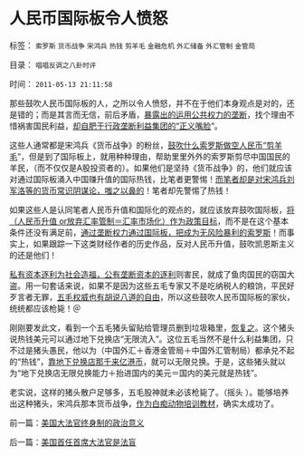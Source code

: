 # 人民币国际板令人愤怒

标签： `索罗斯` `货币战争` `宋鸿兵` `热钱` `剪羊毛` `金融危机` `外汇储备` `外汇管制` `金管局` 

目录： `唱唱反调之八卦时评`

时间： `2011-05-13 21:11:58`

那些鼓吹人民币国际板的人，之所以令人愤怒，并不在于他们本身观点是对的，还是错的；而是其言而无信，前后矛盾，[暴露出的运用公共权力的垄断](../../../2010/11/20/计划经济中的国企和行政垄断.md)，找个理由不惜祸害国民利益，[却自肥于行政垄断利益集团的“正义嘴脸](../../../2010/11/2/“垄断是否合理”与“是否应干预垄断”.md)”。

这些人通常都是宋鸿兵《货币战争》的粉丝，[鼓吹什么索罗斯做空人民币“剪羊毛](../../../2008/7/21/中国索罗斯做空美元剪美国人羊毛惨败的货币战争.md)”，但是到了国际板上，就用种种理由，帮助里里外外的索罗斯剪尽中国国民的羊民，（而不仅仅是A股投资者的）。如果他们是坚持《货币战争》的，他们就应该对通过国际板涌入中国赚升值的国际热钱，比笔者更警惕！[而笔者却是对宋鸿兵刘军洛等的货币常识阴谋论，嗤之以鼻的](../../../2008/9/2/不喜欢张五常，朗咸平，宋鸿兵，刘军洛等人的阴谋论.md)！笔者却先警惕了热钱！

如果这些人是认同笔者人民币升值和国际化的观点的，就应该放弃鼓吹国际板，[将（人民币升值 or放弃汇率管制＝汇率市场化）作为政策目标](../../../2009/6/10/有中国特色的蒙代尔汇率忽悠三角.md)，而不是在这个基本条件还没有满足前，[通过垄断权力通过国际板，把成为无风险暴利的索罗斯](../../../2009/6/30/＂货币战争＂可能成为对中国老百姓财产的洗劫.md)！而事实上，如果跟踪一下这类财经作者的历史作品，反对人民币升值，鼓吹凯恩斯主义的还是他们！

[私有资本逐利为社会造福，公有垄断资本的逐利](../../../2009/11/9/“资本逐利”是人类行为第三个次级需求本能.md)则害民，就成了鱼肉国民的窃国大盗。用一句套话来说，如果不是因为这些五毛专家又不是吃纳税人的粮饷，平民好歹言者无罪，[五毛权威也有胡说八道的自由](../../../2010/3/5/权威同样有胡说八道的平等权力.md)，所以这些鼓吹人民币国际板的家伙，统统都应该枪毙！＠

刚刚要发此文，看到一个五毛猪头留贴给管理员删到垃圾箱里，[恢复之](../../../2011/5/12/CDR的人民币国际板也是该死的.md)。这个猪头说热钱美元可以通过地下兑换店“无限流入”。这位五毛当然不是什么利益集团，只不过是猪头愚民，他以为（中国外汇＋香港金管局＋中国外汇管制局）都承兑不起的“热钱”，[靠地下兑换店那千来亿港币](../../../2011/1/5/地下钱庄的港币头寸吃紧了吗？.md)，就可以无限兑换。于是，这些猪头就以为“地下兑换店无限兑换能力＋抬进国内的美元＝国内的美元就是热钱”。

老实说，这样的猪头散户足够多，五毛股神就未必该枪毙了。（摇头 ）。能够培养出这种猪头，宋鸿兵那本货币战争，[作为白痴动物培训教材](http://hi.baidu.com/darthchn/blog/item/e7a4e8dbf31a47d2b7fd4858.html)，确实太成功了。



前一篇：[美国大法官终身制的政治意义](../../../2011/5/12/美国大法官终身制的政治意义.md)

后一篇：[美国首任首席大法官是法盲](../../../2011/5/13/美国首任首席大法官是法盲.md)